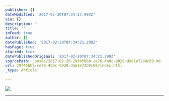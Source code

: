 ```yaml
---
publisher: {}
dateModified: '2017-02-20T07:34:17.984Z'
via: {}
description: ''
title: ''
inFeed: true
author: []
datePublished: '2017-02-20T07:34:21.299Z'
hasPage: true
starred: true
datePublishedOriginal: '2017-02-20T07:34:21.299Z'
sourcePath: _posts/2017-02-20-29f45bb8-ce76-4b0c-9920-da61e72b9c69.md
url: 29f45bb8-ce76-4b0c-9920-da61e72b9c69/index.html
_type: Article

---
```

![](https://the-grid-user-content.s3-us-west-2.amazonaws.com/6254e8b9-3be7-4908-b0dc-8ef8edeb8f88.jpg)

---